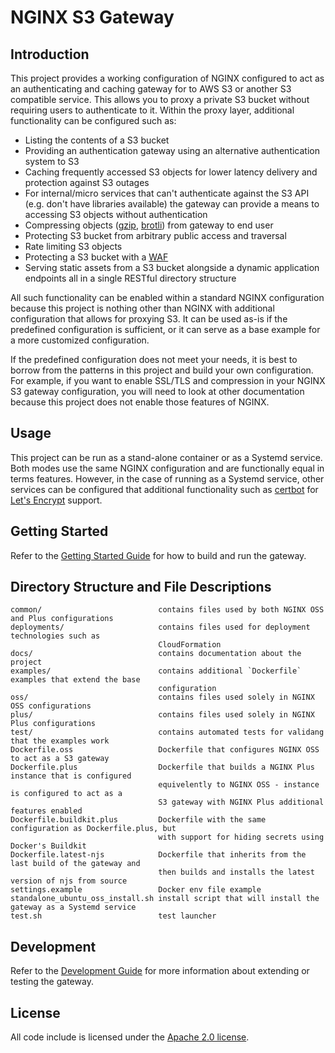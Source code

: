 # NGINX S3 Gateway

## Introduction

This project provides a working configuration of NGINX configured to act as 
an authenticating and caching gateway for to AWS S3 or another S3 compatible
service. This allows you to proxy a private S3 bucket without requiring users
to authenticate to it. Within the proxy layer, additional functionality can be
configured such as:

 * Listing the contents of a S3 bucket
 * Providing an authentication gateway using an alternative authentication
   system to S3
 * Caching frequently accessed S3 objects for lower latency delivery and
   protection against S3 outages
 * For internal/micro services that can't authenticate against the S3 API
   (e.g. don't have libraries available) the gateway can provide a means
   to accessing S3 objects without authentication
 * Compressing objects ([gzip](examples/gzip-compression), [brotli](examples/brotli-compression)) from gateway to end user
 * Protecting S3 bucket from arbitrary public access and traversal
 * Rate limiting S3 objects
 * Protecting a S3 bucket with a [WAF](examples/modsecurity)
 * Serving static assets from a S3 bucket alongside a dynamic application
   endpoints all in a single RESTful directory structure

All such functionality can be enabled within a standard NGINX configuration
because this project is nothing other than NGINX with additional configuration
that allows for proxying S3. It can be used as-is if the predefined
configuration is sufficient, or it can serve as a base example for a more 
customized configuration.

If the predefined configuration does not meet your needs, it is best to borrow
from the patterns in this project and build your own configuration. For example,
if you want to enable SSL/TLS and compression in your NGINX S3 gateway 
configuration, you will need to look at other documentation because this
project does not enable those features of NGINX.

## Usage

This project can be run as a stand-alone container or as a Systemd service.
Both modes use the same NGINX configuration and are functionally equal in terms
features. However, in the case of running as a Systemd service, other services
can be configured that additional functionality such as [certbot](https://certbot.eff.org/)
for [Let's Encrypt](https://letsencrypt.org/) support.    

## Getting Started

Refer to the [Getting Started Guide](docs/getting_started.md) for how to build
and run the gateway.

## Directory Structure and File Descriptions

```
common/                          contains files used by both NGINX OSS and Plus configurations
deployments/                     contains files used for deployment technologies such as
                                 CloudFormation
docs/                            contains documentation about the project
examples/                        contains additional `Dockerfile` examples that extend the base 
                                 configuration
oss/                             contains files used solely in NGINX OSS configurations
plus/                            contains files used solely in NGINX Plus configurations
test/                            contains automated tests for validang that the examples work
Dockerfile.oss                   Dockerfile that configures NGINX OSS to act as a S3 gateway
Dockerfile.plus                  Dockerfile that builds a NGINX Plus instance that is configured
                                 equivelently to NGINX OSS - instance is configured to act as a 
                                 S3 gateway with NGINX Plus additional features enabled
Dockerfile.buildkit.plus         Dockerfile with the same configuration as Dockerfile.plus, but
                                 with support for hiding secrets using Docker's Buildkit
Dockerfile.latest-njs            Dockerfile that inherits from the last build of the gateway and
                                 then builds and installs the latest version of njs from source
settings.example                 Docker env file example
standalone_ubuntu_oss_install.sh install script that will install the gateway as a Systemd service
test.sh                          test launcher
```

## Development

Refer to the [Development Guide](docs/development.md) for more information about
extending or testing the gateway.

## License

All code include is licensed under the [Apache 2.0 license](LICENSE.txt).
